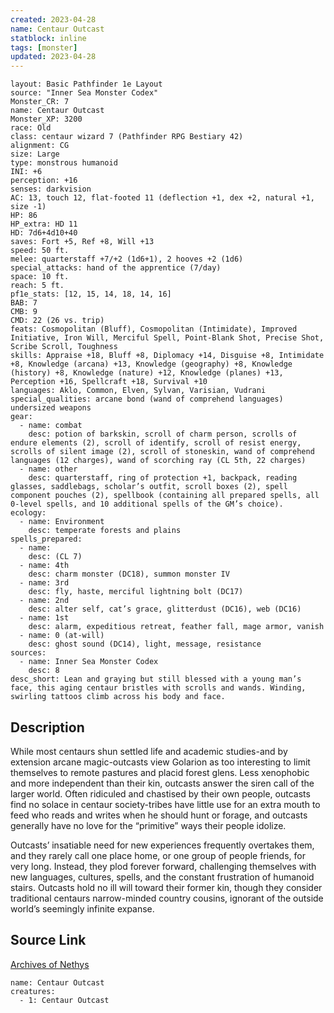 ```yaml
---
created: 2023-04-28
name: Centaur Outcast
statblock: inline
tags: [monster]
updated: 2023-04-28
---
```

```statblock
layout: Basic Pathfinder 1e Layout
source: "Inner Sea Monster Codex"
Monster_CR: 7
name: Centaur Outcast
Monster_XP: 3200
race: Old
class: centaur wizard 7 (Pathfinder RPG Bestiary 42)
alignment: CG
size: Large
type: monstrous humanoid
INI: +6
perception: +16
senses: darkvision
AC: 13, touch 12, flat-footed 11 (deflection +1, dex +2, natural +1, size -1)
HP: 86
HP_extra: HD 11
HD: 7d6+4d10+40
saves: Fort +5, Ref +8, Will +13
speed: 50 ft.
melee: quarterstaff +7/+2 (1d6+1), 2 hooves +2 (1d6)
special_attacks: hand of the apprentice (7/day)
space: 10 ft.
reach: 5 ft.
pf1e_stats: [12, 15, 14, 18, 14, 16]
BAB: 7
CMB: 9
CMD: 22 (26 vs. trip)
feats: Cosmopolitan (Bluff), Cosmopolitan (Intimidate), Improved Initiative, Iron Will, Merciful Spell, Point-Blank Shot, Precise Shot, Scribe Scroll, Toughness
skills: Appraise +18, Bluff +8, Diplomacy +14, Disguise +8, Intimidate +8, Knowledge (arcana) +13, Knowledge (geography) +8, Knowledge (history) +8, Knowledge (nature) +12, Knowledge (planes) +13, Perception +16, Spellcraft +18, Survival +10
languages: Aklo, Common, Elven, Sylvan, Varisian, Vudrani
special_qualities: arcane bond (wand of comprehend languages) undersized weapons
gear:
  - name: combat
    desc: potion of barkskin, scroll of charm person, scrolls of endure elements (2), scroll of identify, scroll of resist energy, scrolls of silent image (2), scroll of stoneskin, wand of comprehend languages (12 charges), wand of scorching ray (CL 5th, 22 charges)
  - name: other
    desc: quarterstaff, ring of protection +1, backpack, reading glasses, saddlebags, scholar’s outfit, scroll boxes (2), spell component pouches (2), spellbook (containing all prepared spells, all 0-level spells, and 10 additional spells of the GM’s choice).
ecology:
  - name: Environment
    desc: temperate forests and plains
spells_prepared:
  - name:
    desc: (CL 7)
  - name: 4th
    desc: charm monster (DC18), summon monster IV
  - name: 3rd
    desc: fly, haste, merciful lightning bolt (DC17)
  - name: 2nd
    desc: alter self, cat’s grace, glitterdust (DC16), web (DC16)
  - name: 1st
    desc: alarm, expeditious retreat, feather fall, mage armor, vanish
  - name: 0 (at-will)
    desc: ghost sound (DC14), light, message, resistance
sources:
  - name: Inner Sea Monster Codex
    desc: 8
desc_short: Lean and graying but still blessed with a young man’s face, this aging centaur bristles with scrolls and wands. Winding, swirling tattoos climb across his body and face.
```
## Description
While most centaurs shun settled life and academic studies-and by extension arcane magic-outcasts view Golarion as too interesting to limit themselves to remote pastures and placid forest glens. Less xenophobic and more independent than their kin, outcasts answer the siren call of the larger world. Often ridiculed and chastised by their own people, outcasts find no solace in centaur society-tribes have little use for an extra mouth to feed who reads and writes when he should hunt or forage, and outcasts generally have no love for the “primitive” ways their people idolize.

Outcasts’ insatiable need for new experiences frequently overtakes them, and they rarely call one place home, or one group of people friends, for very long. Instead, they plod forever forward, challenging themselves with new languages, cultures, spells, and the constant frustration of humanoid stairs. Outcasts hold no ill will toward their former kin, though they consider traditional centaurs narrow-minded country cousins, ignorant of the outside world’s seemingly infinite expanse.
## Source Link
[Archives of Nethys](https://aonprd.com/MonsterDisplay.aspx?ItemName=Centaur%20Outcast)
```encounter-table
name: Centaur Outcast
creatures:
  - 1: Centaur Outcast
```
